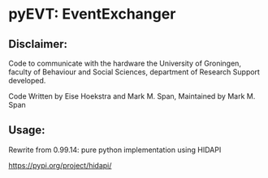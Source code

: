 # pyEVT: EventExchanger


## Disclaimer:

Code to communicate with the hardware the University of Groningen,
faculty of Behaviour and Social Sciences, department of Research Support developed.

Code Written by Eise Hoekstra and Mark M. Span, Maintained by Mark M. Span

## Usage:

Rewrite from 0.99.14: pure python implementation using HIDAPI

https://pypi.org/project/hidapi/